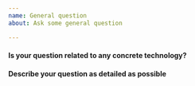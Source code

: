 ```yaml
---
name: General question
about: Ask some general question

---
```


<!--- Please, consider to contact us on Discord or IRC before opening an issue. More info and Discord invitation link here: https://github.com/v1s1t0r1sh3r3/airgeddon/wiki/Contact -->
<!--- Answer the questions to provide maximum of info -->
<!--- Filling this issue template is mandatory. Otherwise the issue can be directly closed -->
<!--- Write in English only -->
<!--- If additional info is required and requested by airgeddon's staff, you have 7 days to respond, otherwise the issue will be closed -->
<!--- Read the Issue Creation Policy on Contributing section before creating the issue -->

#### Is your question related to any concrete technology?

<!--- Insert answer here, e.g. Linux, Docker, Wireless -->

#### Describe your question as detailed as possible

<!--- Insert answer here -->
